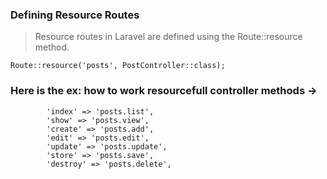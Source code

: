 ### Defining Resource Routes

> Resource routes in Laravel are defined using the Route::resource method.

```
Route::resource('posts', PostController::class);

```

### Here is the ex: how to work resourcefull controller methods ->

```
        'index' => 'posts.list',
        'show' => 'posts.view',
        'create' => 'posts.add',
        'edit' => 'posts.edit',
        'update' => 'posts.update',
        'store' => 'posts.save',
        'destroy' => 'posts.delete',
        
```